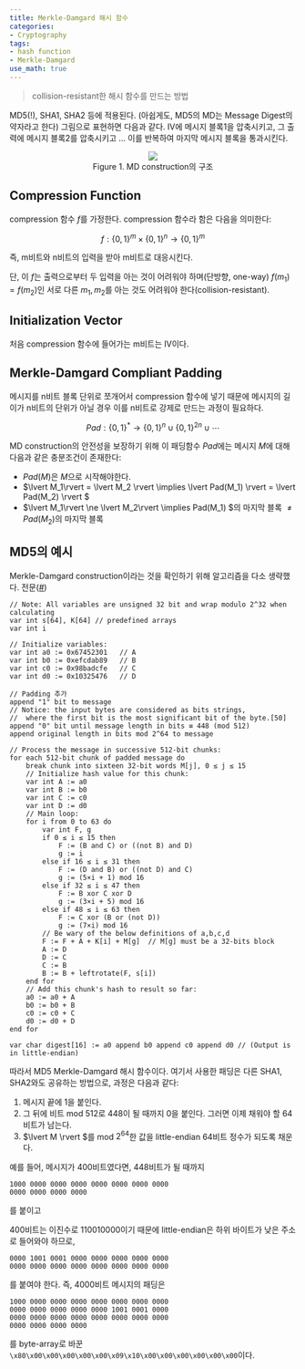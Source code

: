 ```yaml
---
title: Merkle-Damgard 해시 함수
categories:
- Cryptography
tags:
- hash function
- Merkle-Damgard
use_math: true
---
```


> collision-resistant한 해시 함수를 만드는 방법

MD5(!), SHA1, SHA2 등에 적용된다. (아쉽게도, MD5의 MD는 Message Digest의 약자라고 한다) 그림으로 표현하면 다음과 같다. IV에 메시지 블록1을 압축시키고, 그 출력에 메시지 블록2를 압축시키고 ... 이를 반복하여 마지막 메시지 블록을 통과시킨다.

<div align="center">
    <img src = "https://upload.wikimedia.org/wikipedia/commons/thumb/e/ed/Merkle-Damgard_hash_big.svg/1920px-Merkle-Damgard_hash_big.svg.png">
    <figcaption> Figure 1. MD construction의 구조 </figcaption>
</div>

## Compression Function

compression 함수 $f$를 가정한다. compression 함수라 함은 다음을 의미한다:

$$
f:\{0,1\}^m \times \{0,1\}^n \to \{0,1\}^m
$$

즉, m비트와 n비트의 입력을 받아 m비트로 대응시킨다.

단, 이 $f$는 출력으로부터 두 입력을 아는 것이 어려워야 하며(단방향, one-way) $f(m_1)=f(m_2)$인 서로 다른 $m_1, m_2$를 아는 것도 어려워야 한다(collision-resistant).

## Initialization Vector

처음 compression 함수에 들어가는 m비트는 IV이다.

## Merkle-Damgard Compliant Padding

메시지를 n비트 블록 단위로 쪼개어서 compression 함수에 넣기 때문에 메시지의 길이가 n비트의 단위가 아닐 경우 이를 n비트로 강제로 만드는 과정이 필요하다.

$$
Pad : \{0,1\}^* \to \{0,1\}^{n} \cup \{0,1\}^{2n} \cup \cdots
$$

MD construction의 안전성을 보장하기 위해 이 패딩함수 $Pad$에는 메시지 $M$에 대해 다음과 같은 충분조건이 존재한다:

- $Pad(M)$은 $M$으로 시작해야한다.
- $\lvert M_1\rvert = \lvert M_2 \rvert \implies \lvert Pad(M_1) \rvert = \lvert Pad(M_2) \rvert $
- $\lvert M_1\rvert  \ne \lvert M_2\rvert  \implies Pad(M_1) $의 마지막 블록 $\ne Pad(M_2)$의 마지막 블록

## MD5의 예시

Merkle-Damgard construction이라는 것을 확인하기 위해 알고리즘을 다소 생략했다. 전문([#](https://en.wikipedia.org/wiki/MD5#Pseudocode))

```text
// Note: All variables are unsigned 32 bit and wrap modulo 2^32 when calculating
var int s[64], K[64] // predefined arrays
var int i

// Initialize variables:
var int a0 := 0x67452301   // A
var int b0 := 0xefcdab89   // B
var int c0 := 0x98badcfe   // C
var int d0 := 0x10325476   // D

// Padding 추가
append "1" bit to message    
// Notice: the input bytes are considered as bits strings,
//  where the first bit is the most significant bit of the byte.[50]
append "0" bit until message length in bits ≡ 448 (mod 512)
append original length in bits mod 2^64 to message

// Process the message in successive 512-bit chunks:
for each 512-bit chunk of padded message do
    break chunk into sixteen 32-bit words M[j], 0 ≤ j ≤ 15
    // Initialize hash value for this chunk:
    var int A := a0
    var int B := b0
    var int C := c0
    var int D := d0
    // Main loop:
    for i from 0 to 63 do
        var int F, g
        if 0 ≤ i ≤ 15 then
            F := (B and C) or ((not B) and D)
            g := i
        else if 16 ≤ i ≤ 31 then
            F := (D and B) or ((not D) and C)
            g := (5×i + 1) mod 16
        else if 32 ≤ i ≤ 47 then
            F := B xor C xor D
            g := (3×i + 5) mod 16
        else if 48 ≤ i ≤ 63 then
            F := C xor (B or (not D))
            g := (7×i) mod 16
        // Be wary of the below definitions of a,b,c,d
        F := F + A + K[i] + M[g]  // M[g] must be a 32-bits block
        A := D
        D := C
        C := B
        B := B + leftrotate(F, s[i])
    end for
    // Add this chunk's hash to result so far:
    a0 := a0 + A
    b0 := b0 + B
    c0 := c0 + C
    d0 := d0 + D
end for

var char digest[16] := a0 append b0 append c0 append d0 // (Output is in little-endian)
```

따라서 MD5 Merkle-Damgard 해시 함수이다. 여기서 사용한 패딩은 다른 SHA1, SHA2와도 공유하는 방법으로, 과정은 다음과 같다:

1. 메시지 끝에 1을 붙인다.
2. 그 뒤에 비트 mod 512로 448이 될 때까지 0을 붙인다. 그러면 이제 채워야 할 64비트가 남는다.
3. $\lvert M \rvert $를 mod $2^{64}$한 값을 little-endian 64비트 정수가 되도록 채운다.

예를 들어, 메시지가 400비트였다면, 448비트가 될 때까지

```text
1000 0000 0000 0000 0000 0000 0000 0000
0000 0000 0000 0000
```

를 붙이고

400비트는 이진수로 110010000이기 때문에 little-endian은 하위 바이트가 낮은 주소로 들어와야 하므로,

```text
0000 1001 0001 0000 0000 0000 0000 0000
0000 0000 0000 0000 0000 0000 0000 0000
```

를 붙여야 한다. 즉, 4000비트 메시지의 패딩은

```text
1000 0000 0000 0000 0000 0000 0000 0000
0000 0000 0000 0000 0000 1001 0001 0000
0000 0000 0000 0000 0000 0000 0000 0000
0000 0000 0000 0000
```

를 byte-array로 바꾼 `\x80\x00\x00\x00\x00\x00\x09\x10\x00\x00\x00\x00\x00\x00`이다.
